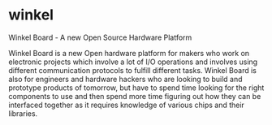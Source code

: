 # winkel
Winkel Board - A new Open Source Hardware Platform

Winkel Board is a new Open hardware platform for makers who work on electronic projects which involve a lot of I/O operations and involves using different communication protocols to fulfill different tasks. 
Winkel Board is also for engineers and hardware hackers who are looking to build and prototype products of tomorrow, but have to spend time looking for the right components to use and then spend more time figuring out how they can be interfaced together as it requires knowledge of various chips and their libraries.
